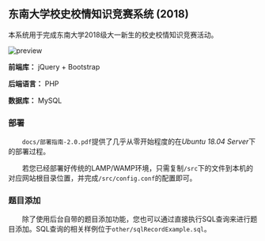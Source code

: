 ## 东南大学校史校情知识竞赛系统 (2018)

本系统用于完成东南大学2018级大一新生的校史校情知识竞赛活动。

![preview](https://s2.ax1x.com/2019/09/26/uuFE59.png)

**前端库：** jQuery + Bootstrap  

**后端语言：** PHP  

**数据库：** MySQL

### 部署

　　`docs/部署指南-2.0.pdf`提供了几乎从零开始程度的在*Ubuntu 18.04 Server*下的部署过程。  

　　若您已经部署好传统的LAMP/WAMP环境，只需复制`/src`下的文件到本机的对应网站根目录位置，并完成`/src/config.conf`的配置即可。

### 题目添加

　　除了使用后台自带的题目添加功能，您也可以通过直接执行SQL查询来进行题目添加。SQL查询的相关样例位于`other/sqlRecordExample.sql`。
